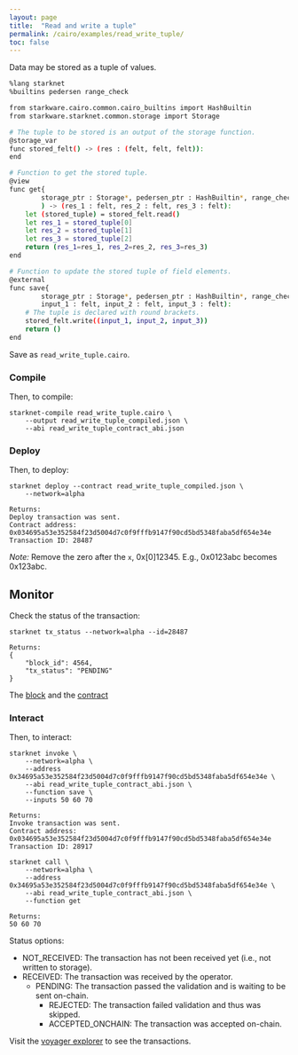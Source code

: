 ```yaml
---
layout: page
title:  "Read and write a tuple"
permalink: /cairo/examples/read_write_tuple/
toc: false
---
```


Data may be stored as a tuple of values.

```sh
%lang starknet
%builtins pedersen range_check

from starkware.cairo.common.cairo_builtins import HashBuiltin
from starkware.starknet.common.storage import Storage

# The tuple to be stored is an output of the storage function.
@storage_var
func stored_felt() -> (res : (felt, felt, felt)):
end

# Function to get the stored tuple.
@view
func get{
        storage_ptr : Storage*, pedersen_ptr : HashBuiltin*, range_check_ptr}(
        ) -> (res_1 : felt, res_2 : felt, res_3 : felt):
    let (stored_tuple) = stored_felt.read()
    let res_1 = stored_tuple[0]
    let res_2 = stored_tuple[1]
    let res_3 = stored_tuple[2]
    return (res_1=res_1, res_2=res_2, res_3=res_3)
end

# Function to update the stored tuple of field elements.
@external
func save{
        storage_ptr : Storage*, pedersen_ptr : HashBuiltin*, range_check_ptr}(
        input_1 : felt, input_2 : felt, input_3 : felt):
    # The tuple is declared with round brackets.
    stored_felt.write((input_1, input_2, input_3))
    return ()
end

```
Save as `read_write_tuple.cairo`.

### Compile

Then, to compile:
```
starknet-compile read_write_tuple.cairo \
    --output read_write_tuple_compiled.json \
    --abi read_write_tuple_contract_abi.json
```
### Deploy

Then, to deploy:
```
starknet deploy --contract read_write_tuple_compiled.json \
    --network=alpha

Returns:
Deploy transaction was sent.
Contract address: 0x034695a53e352584f23d5004d7c0f9fffb9147f90cd5bd5348faba5df654e34e
Transaction ID: 28487
```

*Note:* Remove the zero after the `x`, 0x[0]12345. E.g., 0x0123abc becomes 0x123abc.

## Monitor

Check the status of the transaction:

```
starknet tx_status --network=alpha --id=28487

Returns:
{
    "block_id": 4564,
    "tx_status": "PENDING"
}
```
The [block](https://voyager.online/block/4564) and the
[contract](https://voyager.online/contract/0x034695a53e352584f23d5004d7c0f9fffb9147f90cd5bd5348faba5df654e34e#state)

### Interact

Then, to interact:


```
starknet invoke \
    --network=alpha \
    --address 0x34695a53e352584f23d5004d7c0f9fffb9147f90cd5bd5348faba5df654e34e \
    --abi read_write_tuple_contract_abi.json \
    --function save \
    --inputs 50 60 70

Returns:
Invoke transaction was sent.
Contract address: 0x034695a53e352584f23d5004d7c0f9fffb9147f90cd5bd5348faba5df654e34e
Transaction ID: 28917
```


```
starknet call \
    --network=alpha \
    --address 0x34695a53e352584f23d5004d7c0f9fffb9147f90cd5bd5348faba5df654e34e \
    --abi read_write_tuple_contract_abi.json \
    --function get

Returns:
50 60 70
```

Status options:

- NOT_RECEIVED: The transaction has not been received yet (i.e., not written to storage).
- RECEIVED: The transaction was received by the operator.
    - PENDING: The transaction passed the validation and is waiting to be sent on-chain.
        - REJECTED: The transaction failed validation and thus was skipped.
        - ACCEPTED_ONCHAIN: The transaction was accepted on-chain.


Visit the [voyager explorer](https://voyager.online/) to see the transactions.